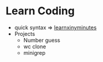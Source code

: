 # Learn Coding

- quick syntax => [learnxinyminutes][LRNXINY]
- Projects
  - Number guess
  - wc clone
  - minigrep

[LRNXINY]: learnxinyminutes.com
